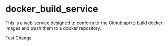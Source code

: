 # docker_build_service
This is a web service designed to conform to the Github api to build docker images and push them to a docker repository.

Test Change
